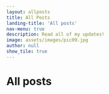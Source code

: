 ```yaml
---
layout: allposts
title: All Posts
landing-title: 'All posts'
nav-menu: true
description: Read all of my updates!
image: assets/images/pic09.jpg
author: null
show_tile: true
---
```


<h1>All posts</h1>
